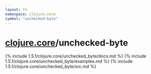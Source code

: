 ```yaml
---
layout: fn
namespace: clojure.core
symbol: "unchecked-byte"
---
```


# [clojure.core](../)/unchecked-byte

{% include 1.5.1/clojure.core/unchecked_byte/docs.md %}
{% include 1.5.1/clojure.core/unchecked_byte/examples.md %}
{% include 1.5.1/clojure.core/unchecked_byte/src.md %}

